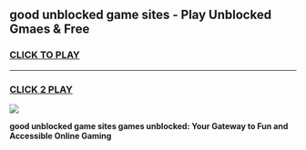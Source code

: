 
## good unblocked game sites - Play Unblocked Gmaes & Free
<h3>
<a href="https://premium.freeplayer.one?title=good_unblocked_game_sites&ref=19F">CLICK TO PLAY</a></h3>
<hr>

<h3>
<a href="https://premium.freeplayer.one?title=good_unblocked_game_sites&ref=19F">CLICK 2 PLAY</a>
  
</h3>

<a href="https://premium.freeplayer.one?title=good_unblocked_game_sites&ref=19F/"><img src="https://clearcache.store/games.png"></a>


**good unblocked game sites games unblocked: Your Gateway to Fun and Accessible Online Gaming**
